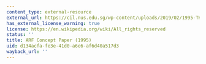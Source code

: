 ```yaml
---
content_type: external-resource
external_url: https://cil.nus.edu.sg/wp-content/uploads/2019/02/1995-THE-ASEAN-REGIONAL-FORUM-A-CONCEPT-PAPER.pdf
has_external_license_warning: true
license: https://en.wikipedia.org/wiki/All_rights_reserved
status: ''
title: ARF Concept Paper (1995)
uid: d134acfa-fe3e-41d0-a6e6-af6d40a517d3
wayback_url: ''
---
```

